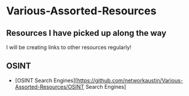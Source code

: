 # Various-Assorted-Resources
Resources I have picked up along the way
----
I will be creating links to other resources regularly!

## OSINT
- [OSINT Search Engines][https://github.com/networkaustin/Various-Assorted-Resources/OSINT Search Engines]

